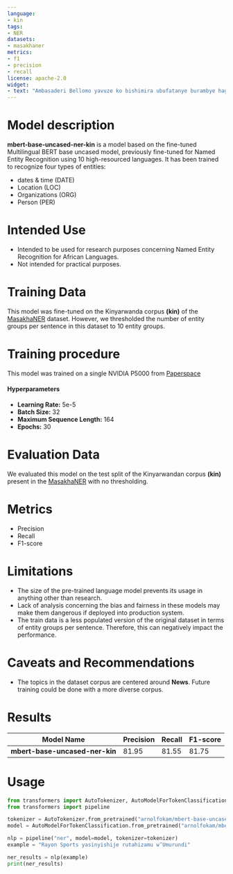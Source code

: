 ```yaml
---
language: 
- kin
tags:
- NER
datasets:
- masakhaner
metrics:
- f1
- precision
- recall
license: apache-2.0
widget:
- text: "Ambasaderi Bellomo yavuze ko bishimira ubufatanye burambye hagati ya EU n’u Rwanda, bushingiye nanone ku bufatanye hagati y’imigabane ya Afurika n’u Burayi."
---
```


# Model description
**mbert-base-uncased-ner-kin** is a model based on the fine-tuned Multilingual BERT base uncased model, previously fine-tuned for Named Entity Recognition using 10 high-resourced languages. It has been trained to recognize four types of entities:

- dates & time (DATE)
- Location (LOC)
- Organizations (ORG)
- Person (PER)

# Intended Use
- Intended to be used for research purposes concerning Named Entity Recognition for African Languages.
- Not intended for practical purposes.

# Training Data
This model was fine-tuned on the Kinyarwanda corpus **(kin)** of the [MasakhaNER](https://github.com/masakhane-io/masakhane-ner) dataset. However, we thresholded the number of entity groups per sentence in this dataset to 10 entity groups.

# Training procedure
This model was trained on a single NVIDIA P5000 from [Paperspace](https://www.paperspace.com)
#### Hyperparameters
- **Learning Rate:** 5e-5
- **Batch Size:** 32
- **Maximum Sequence Length:** 164
- **Epochs:** 30


# Evaluation Data
We evaluated this model on the test split of the Kinyarwandan corpus **(kin)** present in the [MasakhaNER](https://github.com/masakhane-io/masakhane-ner) with no thresholding.

# Metrics
- Precision
- Recall
- F1-score

# Limitations
- The size of the pre-trained language model prevents its usage in anything other than research.
- Lack of analysis concerning the bias and fairness in these models may make them dangerous if deployed into production system.
- The train data is a less populated version of the original dataset in terms of entity groups per sentence. Therefore, this can negatively impact the performance.

# Caveats and Recommendations
- The topics in the dataset corpus are centered around **News**. Future training could be done with a more diverse corpus.

# Results
Model Name| Precision | Recall | F1-score
-|-|-|-
**mbert-base-uncased-ner-kin**| 81.95 |81.55 |81.75

# Usage

```python
from transformers import AutoTokenizer, AutoModelForTokenClassification
from transformers import pipeline

tokenizer = AutoTokenizer.from_pretrained("arnolfokam/mbert-base-uncased-ner-kin")
model = AutoModelForTokenClassification.from_pretrained("arnolfokam/mbert-base-uncased-ner-kin")

nlp = pipeline("ner", model=model, tokenizer=tokenizer)
example = "Rayon Sports yasinyishije rutahizamu w’Umurundi"

ner_results = nlp(example)
print(ner_results)
```